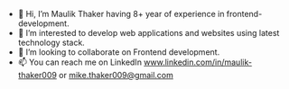 - 👋 Hi, I’m Maulik Thaker having 8+ year of experience in frontend-development.
- 👀 I’m interested to develop web applications and websites using latest technology stack.
- 💞️ I’m looking to collaborate on Frontend development.
- 📫 You can reach me on LinkedIn www.linkedin.com/in/maulik-thaker009 or mike.thaker009@gmail.com

<!---
mak009/mak009 is a ✨ special ✨ repository because its `README.md` (this file) appears on your GitHub profile.
You can click the Preview link to take a look at your changes.
--->
